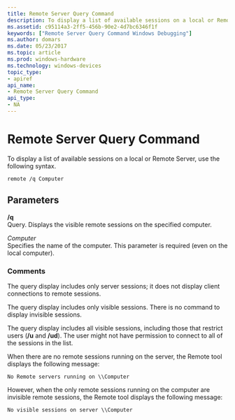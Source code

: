 ```yaml
---
title: Remote Server Query Command
description: To display a list of available sessions on a local or Remote Server, use the following syntax.
ms.assetid: c95114a3-2ff5-456b-90e2-4d7bc6346f1f
keywords: ["Remote Server Query Command Windows Debugging"]
ms.author: domars
ms.date: 05/23/2017
ms.topic: article
ms.prod: windows-hardware
ms.technology: windows-devices
topic_type:
- apiref
api_name:
- Remote Server Query Command
api_type:
- NA
---
```


# Remote Server Query Command


To display a list of available sessions on a local or Remote Server, use the following syntax.

```
remote /q Computer
```

## <span id="ddk_remote_server_query_command_dtools"></span><span id="DDK_REMOTE_SERVER_QUERY_COMMAND_DTOOLS"></span>Parameters


<span id="________q______"></span><span id="________Q______"></span> **/q**   
Query. Displays the visible remote sessions on the specified computer.

<span id="_______Computer______"></span><span id="_______computer______"></span><span id="_______COMPUTER______"></span> *Computer*   
Specifies the name of the computer. This parameter is required (even on the local computer).

### <span id="comments"></span><span id="COMMENTS"></span>Comments

The query display includes only server sessions; it does not display client connections to remote sessions.

The query display includes only visible sessions. There is no command to display invisible sessions.

The query display includes all visible sessions, including those that restrict users (**/u** and **/ud**). The user might not have permission to connect to all of the sessions in the list.

When there are no remote sessions running on the server, the Remote tool displays the following message:

```
No Remote servers running on \\Computer
```

However, when the only remote sessions running on the computer are invisible remote sessions, the Remote tool displays the following message:

```
No visible sessions on server \\Computer
```

 

 





